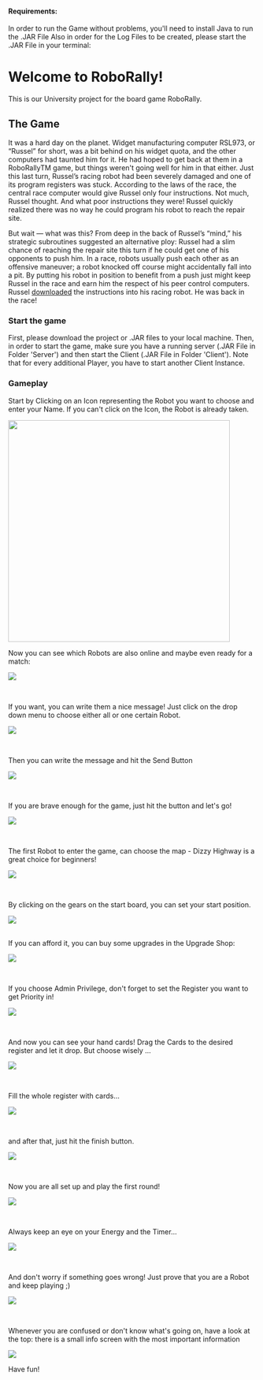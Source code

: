 
#### Requirements: 
In order to run the Game without problems, you'll need to install Java to run the .JAR File
Also in order for the Log Files to be created, please start the .JAR File in your terminal:





# Welcome to RoboRally!
This is our University project for the board game RoboRally.

## The Game
It was a hard day on the planet. Widget manufacturing computer RSL973, or “Russel” for short, was a bit behind on his widget quota, and the other computers had taunted him for it. He had hoped to get back at them in a RoboRallyTM game, but things weren't going well for him in that either. Just this last turn, Russel’s racing robot had been severely damaged and one of its program registers was stuck. According to the laws of the race, the central race computer would give Russel only four instructions. Not much, Russel thought. And what poor instructions they were! Russel quickly realized there was no way he could program his robot to reach the repair site.

But wait — what was this? From deep in the back of Russel’s “mind,” his strategic subroutines suggested an alternative ploy: Russel had a slim chance of reaching the repair site this turn if he could get one of his opponents to push him. In a race, robots usually push each other as an offensive maneuver; a robot knocked off course might accidentally fall into a pit. By putting his robot in position to benefit from a push just might keep Russel in the race and earn him the respect of his peer control computers. Russel [downloaded](http://media.wizards.com/2017/rules/roborally_rules.pdf) the instructions into his racing robot. He was back in the race!

### Start the game
First, please download the project or .JAR files to your local machine. Then, in order to start the game, make sure you have a running server (.JAR File in Folder 'Server') and then start the Client (.JAR File in Folder 'Client').
Note that for every additional Player, you have to start another Client Instance.


### Gameplay
Start by Clicking on an Icon representing the Robot you want to choose and enter your Name. If you can't click on the Icon, the Robot is already taken.

<img src="src/main/resources/images/Readme/login.png" width="450" />

<br />  

Now you can see which Robots are also online and maybe even ready for a match:

![](src/main/resources/images/Readme/online.png)

<br />  

If you want, you can write them a nice message! Just click on the drop down menu to choose either all or one certain Robot.

![](src/main/resources/images/Readme/chat.png)

<br />  

Then you can write the message and hit the Send Button

![](src/main/resources/images/Readme/message.png)

<br />  



If you are brave enough for the game, just hit the button and let's go!

![](src/main/resources/images/Readme/start.png)

<br />  


The first Robot to enter the game, can choose the map - Dizzy Highway is a great choice for beginners!

![](src/main/resources/images/Readme/map.png)


<br />  

By clicking on the gears on the start board, you can set your start position.

![](src/main/resources/images/Readme/position.png)

<br /> 
If you can afford it, you can buy some upgrades in the Upgrade Shop:

![](src/main/resources/images/Readme/shop.png)

<br />  

If you choose Admin Privilege, don't forget to set the Register you want to get Priority in!

![](src/main/resources/images/Readme/upgrade.png)

<br />  

And now you can see your hand cards! Drag the Cards to the desired register and let it drop. But choose wisely ...

![](src/main/resources/images/Readme/drag.png)

<br />  

Fill the whole register with cards...

![](src/main/resources/images/Readme/drop.png)

<br />  

and after that, just hit the finish button.

![](src/main/resources/images/Readme/finish.png)

<br />  

Now you are all set up and play the first round!

![](src/main/resources/images/Readme/play.png)

<br />  


Always keep an eye on your Energy and the Timer...

![](src/main/resources/images/Readme/energy.png)

<br />   

And don't worry if something goes wrong! Just prove that you are a Robot and keep playing ;)

![](src/main/resources/images/Readme/error.png)

<br />  

Whenever you are confused or don't know what's going on, have a look at the top: there is a small info screen with the most important information

![](src/main/resources/images/Readme/help.png)

Have fun!

